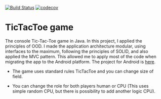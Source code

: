 [![Build Status](https://travis-ci.org/Roux13/tictactoe.svg?branch=master)](https://travis-ci.org/Roux13/tictactoe)
[![codecov](https://codecov.io/gh/Roux13/tictactoe/branch/master/graph/badge.svg)](https://codecov.io/gh/Roux13/tictactoe)
# TicTacToe game
The console Tic-Tac-Toe game in Java.
In this project, I applied the principles of OOD. I made the application architecture modular, using interfaces to the maximum, following the principles of SOLID, and also applied the MVC pattern. This allowed me to apply most of the code when migrating the app to the Android platform. The project for Android is [here](https://github.com/Roux13/TicTacToeAndroid).

* The game uses standard rules TicTacToe and you can change size of field.

* You can change the role for both players human or CPU (This uses simple random CPU, but there is possibility to add another logic CPU).
